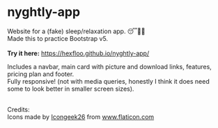 # nyghtly-app
Website for a (fake) sleep/relaxation app. 😴🧘🌺<br>
Made this to practice Bootstrap v5.<br><br>
<b>Try it here:</b> https://hexfloo.github.io/nyghtly-app/
<br>

Includes a navbar, main card with picture and download links, features, pricing plan and footer.<br>
Fully responsive! (not with media queries, honestly I think it does need some to look better in smaller screen sizes).<br><br>

Credits:<br>
Icons made by <a href="https://www.flaticon.com/authors/icongeek26" title="Icongeek26">Icongeek26</a> from <a href="https://www.flaticon.com/" title="Flaticon">www.flaticon.com</a>
